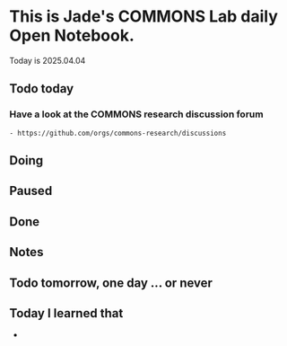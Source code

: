 
# This is Jade's COMMONS Lab daily Open Notebook.

Today is 2025.04.04

## Todo today

### Have a look at the COMMONS research discussion forum
    - https://github.com/orgs/commons-research/discussions


###
###

## Doing

## Paused

## Done

## Notes

## Todo tomorrow, one day ... or never 

## Today I learned that

- 